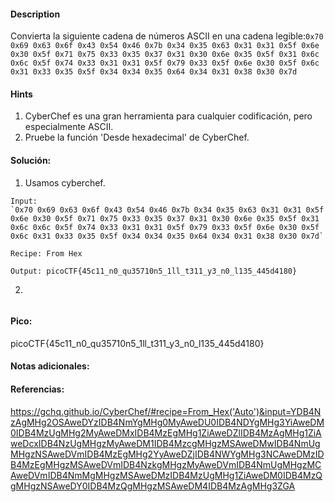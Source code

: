 
#### Description
Convierta la siguiente cadena de números ASCII en una cadena legible:`0x70 0x69 0x63 0x6f 0x43 0x54 0x46 0x7b 0x34 0x35 0x63 0x31 0x31 0x5f 0x6e 0x30 0x5f 0x71 0x75 0x33 0x35 0x37 0x31 0x30 0x6e 0x35 0x5f 0x31 0x6c 0x6c 0x5f 0x74 0x33 0x31 0x31 0x5f 0x79 0x33 0x5f 0x6e 0x30 0x5f 0x6c 0x31 0x33 0x35 0x5f 0x34 0x34 0x35 0x64 0x34 0x31 0x38 0x30 0x7d`


#### Hints 
1. CyberChef es una gran herramienta para cualquier codificación, pero especialmente ASCII.
2. Pruebe la función 'Desde hexadecimal' de CyberChef.


#### Solución:

1. Usamos cyberchef.

````
Input:
`0x70 0x69 0x63 0x6f 0x43 0x54 0x46 0x7b 0x34 0x35 0x63 0x31 0x31 0x5f 0x6e 0x30 0x5f 0x71 0x75 0x33 0x35 0x37 0x31 0x30 0x6e 0x35 0x5f 0x31 0x6c 0x6c 0x5f 0x74 0x33 0x31 0x31 0x5f 0x79 0x33 0x5f 0x6e 0x30 0x5f 0x6c 0x31 0x33 0x35 0x5f 0x34 0x34 0x35 0x64 0x34 0x31 0x38 0x30 0x7d`

Recipe: From Hex

Output: picoCTF{45c11_n0_qu35710n5_1ll_t311_y3_n0_l135_445d4180}
`````

2.

````

`````


#### Pico:
picoCTF{45c11_n0_qu35710n5_1ll_t311_y3_n0_l135_445d4180}

#### Notas adicionales:


#### Referencias:
https://gchq.github.io/CyberChef/#recipe=From_Hex('Auto')&input=YDB4NzAgMHg2OSAweDYzIDB4NmYgMHg0MyAweDU0IDB4NDYgMHg3YiAweDM0IDB4MzUgMHg2MyAweDMxIDB4MzEgMHg1ZiAweDZlIDB4MzAgMHg1ZiAweDcxIDB4NzUgMHgzMyAweDM1IDB4MzcgMHgzMSAweDMwIDB4NmUgMHgzNSAweDVmIDB4MzEgMHg2YyAweDZjIDB4NWYgMHg3NCAweDMzIDB4MzEgMHgzMSAweDVmIDB4NzkgMHgzMyAweDVmIDB4NmUgMHgzMCAweDVmIDB4NmMgMHgzMSAweDMzIDB4MzUgMHg1ZiAweDM0IDB4MzQgMHgzNSAweDY0IDB4MzQgMHgzMSAweDM4IDB4MzAgMHg3ZGA



